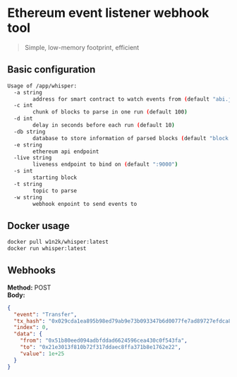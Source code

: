 # Ethereum event listener webhook tool
> Simple, low-memory footprint, efficient

## Basic configuration
```bash
Usage of /app/whisper:
  -a string
    	address for smart contract to watch events from (default "abi.json")
  -c int
    	chunk of blocks to parse in one run (default 100)
  -d int
    	delay in seconds before each run (default 10)
  -db string
    	database to store information of parsed blocks (default "block.txt")
  -e string
    	ethereum api endpoint
  -live string
    	liveness endpoint to bind on (default ":9000")
  -s int
    	starting block
  -t string
    	topic to parse
  -w string
    	webhook enpoint to send events to
```

## Docker usage
```bash
docker pull w1n2k/whisper:latest
docker run whisper:latest
```

## Webhooks
**Method:** POST\
**Body:**
```json
{
  "event": "Transfer",
  "tx_hash": "0x029cda1ea895b98ed79ab9e73b093347b6d0077fe7ad89727efdca881190e56f",
  "index": 0,
  "data": {
    "from": "0x51b80eed094adbfddad6624596cea430c0f543fa",
    "to": "0x21e3013f810b72f317ddaec8ffa371b8e1762e22",
    "value": 1e+25
  }
}
```
